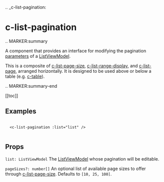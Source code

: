 .. _c-list-pagination:

c-list-pagination
=================

.. MARKER:summary
    
A component that provides an interface for modifying the pagination [parameters](/modeling/model-components/data-sources.md) of a [ListViewModel](/stacks/vue/layers/viewmodels.md).

This is a composite of [c-list-page-size](/stacks/vue/coalesce-vue-vuetify/components/c-list-page-size.md), [c-list-range-display](/stacks/vue/coalesce-vue-vuetify/components/c-list-range-display.md), and [c-list-page](/stacks/vue/coalesce-vue-vuetify/components/c-list-page.md), arranged horizontally. It is designed to be used above or below a table (e.g. [c-table](/stacks/vue/coalesce-vue-vuetify/components/c-table.md)).

.. MARKER:summary-end

[[toc]]

Examples
--------

``` vue-html

  <c-list-pagination :list="list" />


```

Props
-----

`list: ListViewModel`
    The [ListViewModel](/stacks/vue/layers/viewmodels.md) whose pagination will be editable.

`pageSizes?: number[]`
    An optional list of available page sizes to offer through [c-list-page-size](/stacks/vue/coalesce-vue-vuetify/components/c-list-page-size.md). Defaults to `[10, 25, 100]`.



